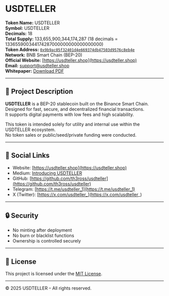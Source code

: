 # USDTELLER

**Token Name:** USDTELLER  
**Symbol:** USDTELLER  
**Decimals:** 18  
**Total Supply:** 133,655,900,344,174,287 (18 decimals = 133655900344174287000000000000000000)  
**Token Address:** [`0x9b9ac05f32401d4e669374db47503d9576c8eb4e`](https://bscscan.com/token/0x9b9ac05f32401d4e669374db47503d9576c8eb4e)  
**Network:** BNB Smart Chain (BEP-20)  
**Official Website:** [https://usdteller.shop](https://usdteller.shop)  
**Email:** support@usdteller.shop  
**Whitepaper:** [Download PDF](https://assets.zyrosite.com/mjE75v53G3TKvpyn/usdteller_whitepaper-dWxwlN2lLbhboje0.pdf)

---

## 🧾 Project Description

**USDTELLER** is a BEP-20 stablecoin built on the Binance Smart Chain.  
Designed for fast, secure, and decentralized financial transactions.  
It supports digital payments with low fees and high scalability.  

This token is intended solely for utility and internal use within the USDTELLER ecosystem.  
No token sales or public/seed/private funding were conducted.

---

## 🔗 Social Links

- Website: [https://usdteller.shop](https://usdteller.shop)  
- Medium: [Introducing USDTELLER](https://medium.com/@support_81233/introducing-usdteller-a-fast-and-secure-bep20-stablecoin-for-digital-payments-4a24e7f7d4f6)  
- GitHub: [https://github.com/th3ross/usdteller](https://github.com/th3ross/usdteller)  
- Telegram: [https://t.me/usdteller_1](https://t.me/usdteller_1)  
- X (Twitter): [https://x.com/usdteller_](https://x.com/usdteller_)  

---

## 🔒 Security

- No minting after deployment  
- No burn or blacklist functions  
- Ownership is controlled securely

---

## 📜 License

This project is licensed under the [MIT License](LICENSE).

---

© 2025 USDTELLER – All rights reserved.
